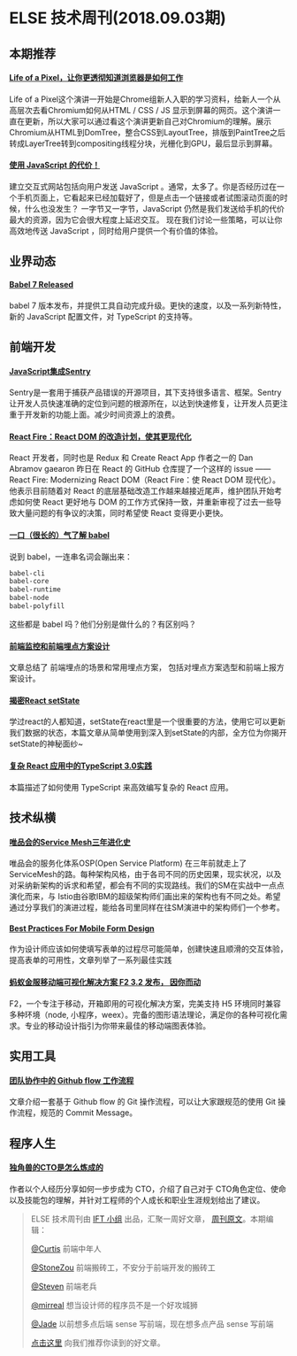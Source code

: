 # ELSE 技术周刊(2018.09.03期)

## 本期推荐

#### [Life of a Pixel，让你更透彻知道浏览器是如何工作](https://mp.weixin.qq.com/s/87OYpou4ynpvYlcExEO40w)

Life of a Pixel这个演讲一开始是Chrome组新人入职的学习资料，给新人一个从高层次去看Chromium如何从HTML / CSS / JS 显示到屏幕的网页。这个演讲一直在更新，所以大家可以通过看这个演讲更新自己对Chromium的理解。展示Chromium从HTML到DomTree，整合CSS到LayoutTree，排版到PaintTree之后转成LayerTree转到compositing线程分块，光栅化到GPU，最后显示到屏幕。

#### [使用 JavaScript 的代价！](https://mp.weixin.qq.com/s/0RMTdFa82kTjXdJ_x6vYWg)
建立交互式网站包括向用户发送 JavaScript 。通常，太多了。你是否经历过在一个手机页面上，它看起来已经加载好了，但是点击一个链接或者试图滚动页面的时候，什么也没发生？
一字节又一字节，JavaScript 仍然是我们发送给手机的代价最大的资源，因为它会很大程度上延迟交互。
现在我们讨论一些策略，可以让你高效地传送 JavaScript ，同时给用户提供一个有价值的体验。

## 业界动态

#### [Babel 7 Released](https://babeljs.io/blog/2018/08/27/7.0.0)

babel 7 版本发布，并提供工具自动完成升级。更快的速度，以及一系列新特性，新的 JavaScript 配置文件，对 TypeScript 的支持等。

## 前端开发

#### [JavaScript集成Sentry](http://www.bugs.cc/2018/08/24/JavaScript%E9%9B%86%E6%88%90Sentry/)

Sentry是一套用于捕获产品错误的开源项目，其下支持很多语言、框架。Sentry让开发人员快速准确的定位到问题的根源所在，以达到快速修复，让开发人员更注重于开发新的功能上面。减少时间资源上的浪费。

#### [React Fire：React DOM 的改造计划，使其更现代化](https://www.oschina.net/news/99528/react-fire-modernizing-react-dom)

React 开发者，同时也是 Redux 和 Create React App 作者之一的 Dan Abramov gaearon 昨日在 React 的 GitHub 仓库提了一个这样的 issue —— React Fire: Modernizing React DOM（React Fire：使 React DOM 现代化）。他表示目前随着对 React 的底层基础改造工作越来越接近尾声，维护团队开始考虑如何使 React 更好地与 DOM 的工作方式保持一致，并重新审视了过去一些导致大量问题的有争议的决策，同时希望使 React 变得更小更快。

#### [一口（很长的）气了解 babel](https://zhuanlan.zhihu.com/p/43249121)

说到 babel，一连串名词会蹦出来：
```bash
babel-cli
babel-core
babel-runtime
babel-node
babel-polyfill
```
这些都是 babel 吗？他们分别是做什么的？有区别吗？

#### [前端监控和前端埋点方案设计](https://segmentfault.com/a/1190000015864670)
文章总结了 前端埋点的场景和常用埋点方案， 包括对埋点方案选型和前端上报方案设计。

#### [揭密React setState](https://zhuanlan.zhihu.com/p/43522965)
学过react的人都知道，setState在react里是一个很重要的方法，使用它可以更新我们数据的状态，本篇文章从简单使用到深入到setState的内部，全方位为你揭开setState的神秘面纱~

#### [复杂 React 应用中的TypeScript 3.0实践](https://zhuanlan.zhihu.com/p/42141179)
本篇描述了如何使用 TypeScript 来高效编写复杂的 React 应用。

## 技术纵横

#### [唯品会的Service Mesh三年进化史](http://calvin1978.blogcn.com/?p=1779)

唯品会的服务化体系OSP(Open Service Platform) 在三年前就走上了ServiceMesh的路。每种架构风格，由于各司不同的历史因果，现实状况，以及对采纳新架构的诉求和希望，都会有不同的实现路线。我们的SM在实战中一点点演化而来，与 Istio由谷歌IBM的超级架构师们画出来的架构也有不同之处。希望通过分享我们的演进过程，能给各司里同样在往SM演进中的架构师们一个参考。

#### [Best Practices For Mobile Form Design](https://www.smashingmagazine.com/2018/08/best-practices-for-mobile-form-design/)

作为设计师应该如何使填写表单的过程尽可能简单，创建快速且顺滑的交互体验，提高表单的可用性，文章列举了一系列最佳实践

#### [蚂蚁金服移动端可视化解决方案 F2 3.2 发布， 因你而动](https://zhuanlan.zhihu.com/p/43130006)

F2，一个专注于移动，开箱即用的可视化解决方案，完美支持 H5 环境同时兼容多种环境（node, 小程序，weex）。完备的图形语法理论，满足你的各种可视化需求。专业的移动设计指引为你带来最佳的移动端图表体验。

## 实用工具

#### [团队协作中的 Github flow 工作流程](https://zhuanlan.zhihu.com/p/39148914)
文章介绍一套基于 Github flow 的 Git 操作流程，可以让大家跟规范的使用 Git 操作流程，规范的 Commit Message。

## 程序人生

#### [独角兽的CTO是怎么炼成的](https://mp.weixin.qq.com/s/tm4w0bTC3JpAyOWalOSkYw)

作者以个人经历分享如何一步步成为 CTO，介绍了自己对于 CTO角色定位、使命以及技能包的理解，并针对工程师的个人成长和职业生涯规划给出了建议。


> ELSE 技术周刊由 [IFT 小组](https://github.com/CtripFE) 出品，汇聚一周好文章， [周刊原文]()。本期编辑：
>
> [@Curtis](https://github.com/CurtisCBS) 前端中年人
>
> [@StoneZou](https://github.com/stoneyong) 前端搬砖工，不安分于前端开发的搬砖工
>
> [@Steven](https://github.com/StevenX911) 前端老兵
>
> [@mirreal](https://github.com/mirreal) 想当设计师的程序员不是一个好攻城狮
>
> [@Jade](https://github.com/Jade05) 以前想多点后端 sense 写前端，现在想多点产品 sense 写前端
>
> [点击这里](https://github.com/CtripFE/fe-weekly/issues) 向我们推荐你读到的好文章。
